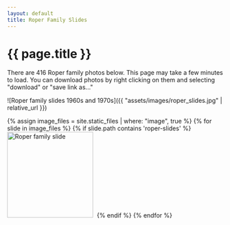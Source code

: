 ```yaml
---
layout: default
title: Roper Family Slides
---
```


<h1>{{ page.title }}</h1>

There are 416 Roper family photos below. This page may take a few minutes to load. You can download photos by right clicking on them and selecting "download" or "save link as..."


![Roper family slides 1960s and 1970s]({{ "assets/images/roper_slides.jpg" | relative_url }})

<div>
{% assign image_files = site.static_files | where: "image", true %}
{% for slide in image_files %}
    {% if slide.path contains 'roper-slides' %}
        <a href="{{ slide.path }}"><img src="{{ slide.path }}" width="200" style="margin: 0 5px 10px 0" alt="Roper family slide"/></a>
    {% endif %}  
{% endfor %}
</div>